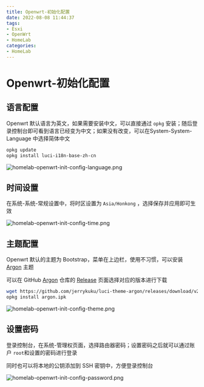 ```yaml
---
title: Openwrt-初始化配置
date: 2022-08-08 11:44:37
tags:
- Esxi
- OpenWrt
- HomeLab
categories:
- HomeLab
---
```


# Openwrt-初始化配置

## 语言配置

Openwrt 默认语言为英文，如果需要安装中文，可以直接通过 `opkg` 安装；随后登录控制台即可看到语言已经变为中文；如果没有改变，可以在System-System-Language 中选择简体中文

```bash
opkg update
opkg install luci-i18n-base-zh-cn
```
![homelab-openwrt-init-config-language.png](https://img.hellowood.dev/picture/homelab-openwrt-init-config-language.png)

## 时间设置

在系统-系统-常规设置中，将时区设置为 `Asia/Honkong` ，选择保存并应用即可生效

![homelab-openwrt-init-config-time.png](https://img.hellowood.dev/picture/homelab-openwrt-init-config-time.png)

## 主题配置

Openwrt 默认的主题为 Bootstrap，菜单在上边栏，使用不习惯，可以安装 [Argon](https://github.com/jerrykuku/luci-theme-argon) 主题

可以在 GitHub [Argon](https://github.com/jerrykuku/luci-theme-argon) 仓库的 [Release](https://github.com/jerrykuku/luci-theme-argon/releases) 页面选择对应的版本进行下载

```bash
wget https://github.com/jerrykuku/luci-theme-argon/releases/download/v2.2.9.4/luci-theme-argon-master_2.2.9.4_all.ipk -O argon.ipk
opkg install argon.ipk
```

![homelab-openwrt-init-config-theme.png](https://img.hellowood.dev/picture/homelab-openwrt-init-config-theme.png)


## 设置密码

登录控制台，在系统-管理权页面，选择路由器密码；设置密码之后就可以通过账户 `root`和设置的密码进行登录

同时也可以将本地的公钥添加到 SSH 密钥中，方便登录控制台

![homelab-openwrt-init-config-password.png](https://img.hellowood.dev/picture/homelab-openwrt-init-config-password.png)
